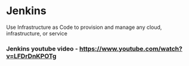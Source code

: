 # Jenkins
Use Infrastructure as Code to provision and manage any cloud, infrastructure, or service
### Jenkins youtube video - https://www.youtube.com/watch?v=LFDrDnKPOTg

